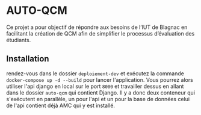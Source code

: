 # AUTO-QCM
Ce projet a pour objectif de répondre aux besoins de l’IUT de Blagnac en facilitant la création de QCM afin de simplifier le processus d’évaluation des étudiants.

## Installation

rendez-vous dans le dossier `deploiement-dev` et exécutez la commande `docker-compose up -d --build` pour lancer l'application.
Vous pourrez alors utiliser l'api django en local sur le port `8000` et travailler dessus en allant dans le dossier `auto-qcm` qui contient Django.
Il y a donc deux conteneur qui s'exécutent en parallèle, un pour l'api et un pour la base de données celui de l'api contient déjà AMC qui y est installé.